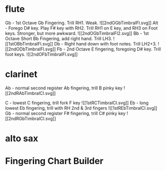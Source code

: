 # flute
Gb - 1st Octave Gb Fingering. Trill RH1. Weak.
![[2ndOGbTimbralFl.svg]]
Alt - Forego D# key. Play F# key with RH2. Trill RH1 on E key, and RH3 on Foot keys. Stronger, but more awkward.
![[2ndOGbTimbralFl2.svg]]
Bb - 1st Octave Short Bb Fingering, add right hand. Trill LH3.
![[1stOBbTimbralFl.svg]]
Db - Right hand down with foot notes. Trill LH2+3.
![[2ndODbTimbralFl.svg]]
Fb - 2nd Octave E fingering, foregoing D# key. Trill foot keys.
![[2ndOFbTimbralFl.svg]]

# clarinet
Ab - normal second register Ab fingering, trill B pinky key
![[2ndRAbTimbralCl.svg]]

C - lowest C fingering, trill fork F key
![[1stRCTimbralCl.svg]]
Eb - long lowest Eb fingering, trill with RH 2nd & 3rd fingers
![[1stREbTimbralCl.svg]]
Gb - normal second register F# fingering, trill C# pinky key
![[2ndRGbTimbralCl.svg]]

# alto sax



# Fingering Chart Builder



